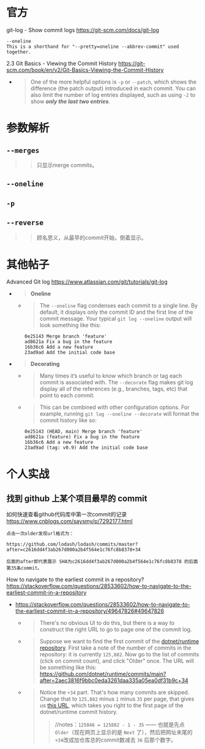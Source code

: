 
# 官方

git-log - Show commit logs https://git-scm.com/docs/git-log
```console
--oneline
This is a shorthand for "--pretty=oneline --abbrev-commit" used together.
```

2.3 Git Basics - Viewing the Commit History https://git-scm.com/book/en/v2/Git-Basics-Viewing-the-Commit-History
- > One of the more helpful options is `-p` or `--patch`, which shows the difference (the patch output) introduced in each commit. You can also limit the number of log entries displayed, such as using `-2` to show ***only the last two entries***.

# 参数解析

## `--merges`

>> 只显示merge commits。

## `--oneline`

## `-p`

## `--reverse`
>> 顾名思义，从最早的commit开始，倒着显示。

# 其他帖子

Advanced Git log https://www.atlassian.com/git/tutorials/git-log
- > **Oneline**
  * > The `--oneline` flag condenses each commit to a single line. By default, it displays only the commit ID and the first line of the commit message. Your typical `git log --oneline` output will look something like this:
    ```console
    0e25143 Merge branch 'feature'
    ad8621a Fix a bug in the feature
    16b36c6 Add a new feature
    23ad9ad Add the initial code base 
    ```
- > **Decorating**
  * > Many times it’s useful to know which branch or tag each commit is associated with. The `--decorate` flag makes git log display all of the references (e.g., branches, tags, etc) that point to each commit.
  * > This can be combined with other configuration options. For example, running `git log --oneline --decorate` will format the commit history like so:
    ```console
    0e25143 (HEAD, main) Merge branch 'feature'
    ad8621a (feature) Fix a bug in the feature
    16b36c6 Add a new feature
    23ad9ad (tag: v0.9) Add the initial code base
    ```

# 个人实战

## 找到 github 上某个项目最早的 commit

如何快速查看github代码库中第一次commit的记录 https://www.cnblogs.com/saysmy/p/7292177.html
```console
点击一次older发现url格式为：

https://github.com/lodash/lodash/commits/master?after=c2616dd4f3ab267d000a2b4f564e1c76fc8b8378+34

后面的after即代表展示 SHA为c2616dd4f3ab267d000a2b4f564e1c76fc8b8378 的后面第35条commit。
```

How to navigate to the earliest commit in a repository? https://stackoverflow.com/questions/28533602/how-to-navigate-to-the-earliest-commit-in-a-repository
- https://stackoverflow.com/questions/28533602/how-to-navigate-to-the-earliest-commit-in-a-repository/49647826#49647826
  * > There's no obvious UI to do this, but there is a way to construct the right URL to go to page one of the commit log.
  * > Suppose we want to find the first commit of the [dotnet/runtime repository](https://github.com/dotnet/runtime). First take a note of the number of commits in the repository: it is currently `125,882`. Now go to the list of commits (click on commit count), and click "Older" once. The URL will be something like this: https://github.com/dotnet/runtime/commits/main?after=2aec3816f9bbc0eda3261daa335a05ea0df31b9c+34
  * >   Notice the `+34` part. That's how many commits are skipped. Change that to `125,882` minus `1` minus `35` per page, that gives us [this URL](https://github.com/dotnet/runtime/commits/main?after=2aec3816f9bbc0eda3261daa335a05ea0df31b9c+125846), which takes you right to the first page of the dotnet/runtime commit history.
    >> //notes：`125846 = 125882 - 1 - 35` —— 也就是先点 `Older`（现在网页上显示的是 `Next` 了），然后把网址末尾的`+34`改成加仓库总的commit数减去 `36` 后那个数字。
